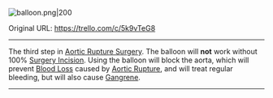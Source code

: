 ![balloon.png\|200](/Items/Endovascular%20Balloon%20-%20Attachments/6718845db30472d958dd7ca9.png)

Original URL: https://trello.com/c/5k9vTeG8

---

The third step in [Aortic Rupture Surgery](../Procedures/Aortic%20Rupture%20Surgery.md). The balloon will **not** work without 100% [Surgery Incision](../Surgery/Surgery%20Incision.md). Using the balloon will block the aorta, which will prevent [Blood Loss](../Blood/Blood%20Loss.md) caused by [Aortic Rupture](../Torso/Aortic%20Rupture.md), and will treat regular bleeding, but will also cause [Gangrene](../Extremities/Gangrene.md).

---

